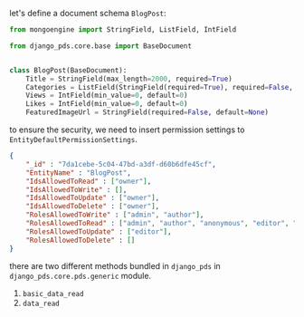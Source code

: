 let's define a document schema `BlogPost`:

```python
from mongoengine import StringField, ListField, IntField

from django_pds.core.base import BaseDocument


class BlogPost(BaseDocument):
    Title = StringField(max_length=2000, required=True)
    Categories = ListField(StringField(required=True), required=False, default=[])
    Views = IntField(min_value=0, default=0)
    Likes = IntField(min_value=0, default=0)
    FeaturedImageUrl = StringField(required=False, default=None)
```

to ensure the security, we need to insert permission settings to `EntityDefaultPermissionSettings`. 

```json
{
    "_id" : "7da1cebe-5c04-47bd-a3df-d60b6dfe45cf", 
    "EntityName" : "BlogPost", 
    "IdsAllowedToRead" : ["owner"], 
    "IdsAllowedToWrite" : [], 
    "IdsAllowedToUpdate" : ["owner"], 
    "IdsAllowedToDelete" : ["owner"], 
    "RolesAllowedToWrite" : ["admin", "author"],
    "RolesAllowedToRead" : ["admin", "author", "anonymous", "editor", "user"], 
    "RolesAllowedToUpdate" : ["editor"], 
    "RolesAllowedToDelete" : []
}
```

there are two different methods bundled in `django_pds` in `django_pds.core.pds.generic` module.
1. `basic_data_read`
2. `data_read`
 